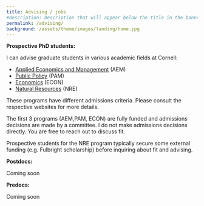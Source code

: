 ```yaml
---
title: Advising / jobs
#description: Description that will appear below the title in the banner
permalink: /advising/
background: /assets/theme/images/landing/home.jpg
---
```


**Prospective PhD students:** 

I can advise graduate students in various academic fields at Cornell: 
- [Applied Economics and Management](https://dyson.cornell.edu/programs/graduate/phd/) (AEM)
- [Public Policy](https://publicpolicy.cornell.edu/phd/) (PAM)
- [Economics](https://economics.cornell.edu/prospective-incoming-grad-students) (ECON)
- [Natural Resources](https://cals.cornell.edu/natural-resources-environment/degrees-programs/graduate) (NRE) 

These programs have different admissions criteria. Please consult the respective websites for more details.

The first 3 programs (AEM,PAM, ECON) are fully funded and admissions decisions are made by a committee. I do not make admissions decisions directly. You are free to reach out to discuss fit.

Prospective students for the NRE program typically secure some external funding (e.g. Fulbright scholarship) before inquiring about fit and advising.

**Postdocs:** 

Coming soon

**Predocs:** 

Coming soon
